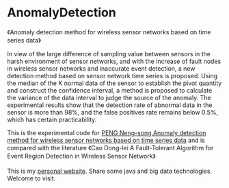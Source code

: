 # AnomalyDetection
《Anomaly detection method for wireless sensor networks based on time series data》<br>
 
  In view of the large difference of sampling value between sensors in the harsh environment of sensor networks, and with the increase of fault nodes in wireless sensor networks and inaccurate event detection, a new detection method based on sensor network time series is proposed. Using the median of the K normal data of the sensor to establish the pivot quantity and construct the confidence interval, a method is proposed to calculate the variance of the data interval to judge the source of the anomaly. The experimental results show that the detection rate of abnormal data in the sensor is more than 98%, and the false positives rate remains below 0.5%, which has certain practicability.<br>

This is the experimental code for [PENG Neng-song,Anomaly detection method for wireless sensor networks based on time series data](http://kns.cnki.net/KCMS/detail/detail.aspx?dbcode=CJFQ&dbname=CJFDTEMP&filename=CGJS201804017&v=Mjg2ODFpckJmYkc0SDluTXE0OUVZNFI4ZVgxTHV4WVM3RGgxVDNxVHJXTTFGckNVUkxLZll1VnVGeTdtVXJyTUo=) and is compared with the literature 《Cao Dong-lei A Fault-Tolerant Algorithm for Event Region Detection in Wireless Sensor Network》
<br>
<br> 
  This is my [personal website](http://jsynk.cn). Share some java and big data technologies. Welcome to visit.

